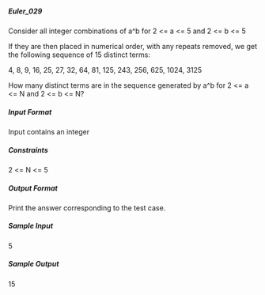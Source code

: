 ##### Euler_029
Consider all integer combinations of a^b for 2 <= a <= 5 and 2 <= b <= 5

If they are then placed in numerical order, with any repeats removed, we get the following sequence of 15 distinct terms:

4, 8, 9, 16, 25, 27, 32, 64, 81, 125, 243, 256, 625, 1024, 3125

How many distinct terms are in the sequence generated by a^b for 2 <= a <= N and 2 <= b <= N?

##### Input Format

Input contains an integer 

##### Constraints

2 <= N <= 5

##### Output Format

Print the answer corresponding to the test case.

##### Sample Input

5
##### Sample Output

15